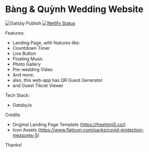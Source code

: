 # Bàng & Quỳnh Wedding Website

![Gatsby Publish](https://github.com/idQuỳnhkusuma/thekusuma/workflows/Gatsby%20Publish/badge.svg) [![Netlify Status](https://api.netlify.com/api/v1/badges/4481a013-a72b-4ecf-939b-00b84c25dd89/deploy-status)](https://app.netlify.com/sites/thekusuma/deploys)

Features:

- Landing Page, with features like:
- Countdown Timer
- Live Button
- Floating Music
- Photo Gallery
- Pre-wedding Video
- And more..
- also, this web-app has QR Guest Generator
- and Guest Tikcet Viewer

Tech Stack:

- GatsbyJs

Credits

- Original Landing Page Template (https://freehtml5.co/)
- Icon Assets (https://www.flaticon.com/packs/covid-protection-measures-5)

Thanks!
